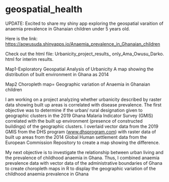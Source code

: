 # geospatial_health

UPDATE: Excited to share my shiny app exploring the geospatial varaition of anaemia prevalence in Ghanaian children under 5 years old.

Here is the link: https://aowusuda.shinyapps.io/Anaemia_prevalence_in_Ghanaian_children

Check out the html file: Urbanicity_project_results_ only_Ama_Owusu_Darko. html for interim results.

Map1-Exploratory Geospatial Analysis of Urbanicity
A map showing the distribution of built environment in Ghana as 2014

Map2
Choropleth map= Geographic variation of Anaemia in Ghanaian children

I am working on a project analyzing whether urbanicity described by raster data showing built up areas is correlated with disease prevalence. The first objective was to determine if the urban/ rural designation given to geographic clusters in the 2019 Ghana Malaria Indicator Survey (GMIS) correlated with the built up environment (presence of constructed buildings) of the geographic clusters.
I overlaid vector data from the 2019 GMIS from the DHS program (www.dhsprogram.com) with raster data of built up areas from the 2014 Global Human settlement data from the European Commission Repository to create a map showing the difference.

My next objective is to investigate the relationship between urban living and the prevalence of childhood anaemia in Ghana. Thus, I combined anaemia prevalence data with vector data of the administrative boundaries of Ghana to create choropleth maps in R to display the geographic variation of the childhood anaemia prevalence in Ghana




